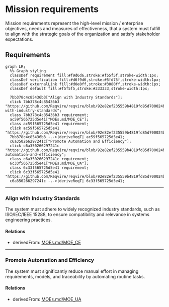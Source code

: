 # Mission requirements
Mission requirements represent the high-level mission / enterprise  objectives, needs and measures of effectiveness, that a system must fulfill to align with the strategic goals of the organization and satisfy stakeholder expectations. 

## Requirements
```mermaid
graph LR;
  %% Graph styling
  classDef requirement fill:#f9d6d6,stroke:#f55f5f,stroke-width:1px;
  classDef verification fill:#d6f9d6,stroke:#5fd75f,stroke-width:1px;
  classDef externalLink fill:#d0e0ff,stroke:#3080ff,stroke-width:1px;
  classDef default fill:#f5f5f5,stroke:#333333,stroke-width:1px;

  7bb378c4c85436b3["Align with Industry Standards"];
  click 7bb378c4c85436b3 "https://github.com/Reqvire/reqvire/blob/92e82ef235559b4819fd85d700024b79b452d8e3/specifications/MissionRequirements.md#align-with-industry-standards";
  class 7bb378c4c85436b3 requirement;
  ac59f565725d5e41["MOEs.md/MOE_CE"];
  class ac59f565725d5e41 requirement;
  click ac59f565725d5e41 "https://github.com/Reqvire/reqvire/blob/92e82ef235559b4819fd85d700024b79b452d8e3/specifications/MOEs.md#moe_ce";
  7bb378c4c85436b3 -.->|deriveReqT| ac59f565725d5e41;
  c6a350266297241c["Promote Automation and Efficiency"];
  click c6a350266297241c "https://github.com/Reqvire/reqvire/blob/92e82ef235559b4819fd85d700024b79b452d8e3/specifications/MissionRequirements.md#promote-automation-and-efficiency";
  class c6a350266297241c requirement;
  6c33f565725d5e41["MOEs.md/MOE_UA"];
  class 6c33f565725d5e41 requirement;
  click 6c33f565725d5e41 "https://github.com/Reqvire/reqvire/blob/92e82ef235559b4819fd85d700024b79b452d8e3/specifications/MOEs.md#moe_ua";
  c6a350266297241c -.->|deriveReqT| 6c33f565725d5e41;
```

---

### Align with Industry Standards
The system must adhere to widely recognized industry standards, such as ISO/IEC/IEEE 15288, to ensure compatibility and relevance in systems engineering practices.

#### Relations
  * derivedFrom: [MOEs.md/MOE_CE](MOEs.md#moe_ce)

---

### Promote Automation and Efficiency
The system must significantly reduce manual effort in managing requirements, models, and traceability by automating routine tasks.

#### Relations
  * derivedFrom: [MOEs.md/MOE_UA](MOEs.md#moe_ua)
